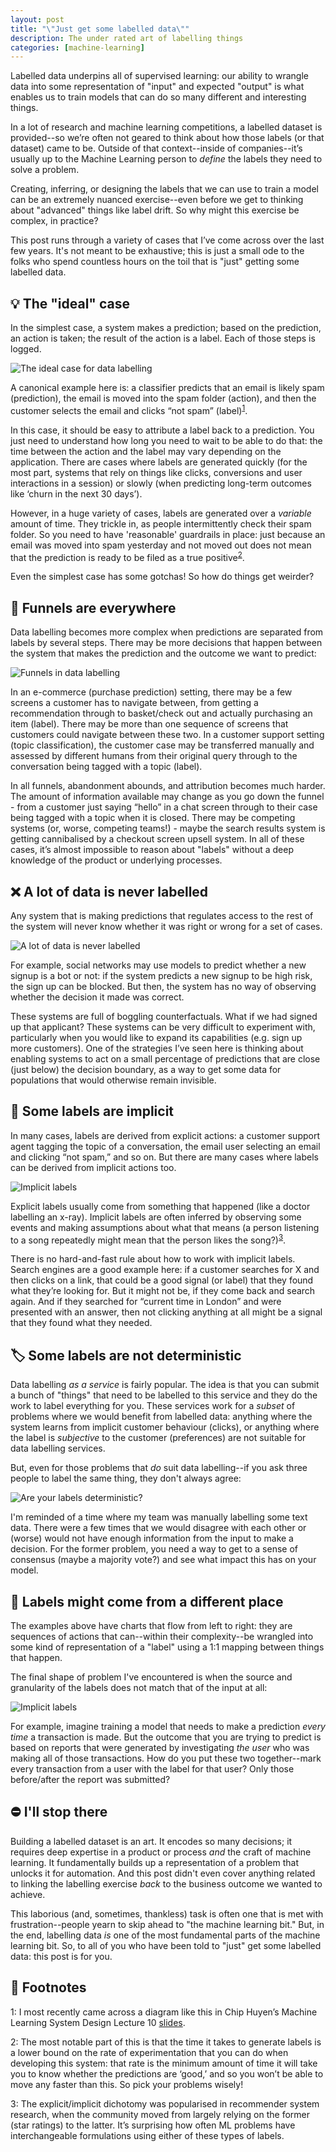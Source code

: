 ```yaml
---
layout: post
title: "\"Just get some labelled data\""
description: The under rated art of labelling things
categories: [machine-learning]
---
```


Labelled data underpins all of supervised learning: our ability to wrangle data into some representation of "input" and expected "output" is what enables us to train models that can do so many different and interesting things. 

In a lot of research and machine learning competitions, a labelled dataset is provided--so we’re often not geared to think about how those labels (or that dataset) came to be. Outside of that context--inside of companies--it’s usually up to the Machine Learning person to _define_ the labels they need to solve a problem.

Creating, inferring, or designing the labels that we can use to train a model can be an extremely nuanced exercise--even before we get to thinking about "advanced" things like label drift. So why might this exercise be complex, in practice? 

This post runs through a variety of cases that I’ve come across over the last few years. It's not meant to be exhaustive; this is just a small ode to the folks who spend countless hours on the toil that is "just" getting some labelled data.

## 💡 The "ideal" case

In the simplest case, a system makes a prediction; based on the prediction, an action is taken; the result of the action is a label. Each of those steps is logged.

![](https://nlathia.github.io/assets/posts/2022-03-07-Labelled-data/labels_0.png "The ideal case for data labelling")

A canonical example here is: a classifier predicts that an email is likely spam (prediction), the email is moved into the spam folder (action), and then the customer selects the email and clicks “not spam” (label)<sup>[1](#footnote1)</sup>. 

In this case, it should be easy to attribute a label back to a prediction. You just need to understand how long you need to wait to be able to do that: the time between the action and the label may vary depending on the application. There are cases where labels are generated quickly (for the most part, systems that rely on things like clicks, conversions and user interactions in a session) or slowly (when predicting long-term outcomes like ‘churn in the next 30 days’). 

However, in a huge variety of cases, labels are generated over a _variable_ amount of time. They trickle in, as people intermittently check their spam folder. So you need to have 'reasonable' guardrails in place: just because an email was moved into spam yesterday and not moved out does not mean that the prediction is ready to be filed as a true positive<sup>[2](#footnote2)</sup>. 

Even the simplest case has some gotchas! So how do things get weirder?

## 🔀 Funnels are everywhere

Data labelling becomes more complex when predictions are separated from labels by several steps. There may be more decisions that happen between the system that makes the prediction and the outcome we want to predict:

![](https://nlathia.github.io/assets/posts/2022-03-07-Labelled-data/labels_1.png "Funnels in data labelling")

In an e-commerce (purchase prediction) setting, there may be a few screens a customer has to navigate between, from getting a recommendation through to basket/check out and actually purchasing an item (label). There may be more than one sequence of screens that customers could navigate between these two. In a customer support setting (topic classification), the customer case may be transferred manually and assessed by different humans from their original query through to the conversation being tagged with a topic (label).

In all funnels, abandonment abounds, and attribution becomes much harder. The amount of information available may change as you go down the funnel - from a customer just saying “hello” in a chat screen through to their case being tagged with a topic when it is closed. There may be competing systems (or, worse, competing teams!) - maybe the search results system is getting cannibalised by a checkout screen upsell system. In all of these cases, it’s almost impossible to reason about "labels" without a deep knowledge of the product or underlying processes.

## ❌ A lot of data is never labelled

Any system that is making predictions that regulates access to the rest of the system will never know whether it was right or wrong for a set of cases.

![](https://nlathia.github.io/assets/posts/2022-03-07-Labelled-data/labels_2.png "A lot of data is never labelled")

For example, social networks may use models to predict whether a new signup is a bot or not: if the system predicts a new signup to be high risk, the sign up can be blocked. But then, the system has no way of observing whether the decision it made was correct.

These systems are full of boggling counterfactuals. What if we had signed up that applicant? These systems can be very difficult to experiment with, particularly when you would like to expand its capabilities (e.g. sign up more customers). One of the strategies I’ve seen here is thinking about enabling systems to act on a small percentage of predictions that are close (just below) the decision boundary, as a way to get some data for populations that would otherwise remain invisible.

## 🤔 Some labels are implicit

In many cases, labels are derived from explicit actions: a customer support agent tagging the topic of a conversation, the email user selecting an email and clicking “not spam,” and so on. But there are many cases where labels can be derived from implicit actions too.

![](https://nlathia.github.io/assets/posts/2022-03-07-Labelled-data/labels_3.png "Implicit labels")

Explicit labels usually come from something that happened (like a doctor labelling an x-ray). Implicit labels are often inferred by observing some events and making assumptions about what that means (a person listening to a song repeatedly might mean that the person likes the song?)<sup>[3](#footnote3)</sup>.

There is no hard-and-fast rule about how to work with implicit labels. Search engines are a good example here: if a customer searches for X and then clicks on a link, that could be a good signal (or label) that they found what they’re looking for. But it might not be, if they come back and search again. And if they searched for “current time in London” and were presented with an answer, then not clicking anything at all might be a signal that they found what they needed. 

## 🏷 Some labels are not deterministic

Data labelling _as a service_ is fairly popular. The idea is that you can submit a bunch of "things" that need to be labelled to this service and they do the work to label everything for you. These services work for a _subset_ of problems where we would benefit from labelled data: anything where the system learns from implicit customer behaviour (clicks), or anything where the label is _subjective_ to the customer (preferences) are not suitable for data labelling services.

But, even for those problems that _do_ suit data labelling--if you ask three people to label the same thing, they don't always agree:

![](https://nlathia.github.io/assets/posts/2022-03-07-Labelled-data/labels_4.png "Are your labels deterministic?")

I'm reminded of a time where my team was manually labelling some text data. There were a few times that we would disagree with each other or (worse) would not have enough information from the input to make a decision. For the former problem, you need a way to get to a sense of consensus (maybe a majority vote?) and see what impact this has on your model.

## 🤯 Labels might come from a different place

The examples above have charts that flow from left to right: they are sequences of actions that can--within their complexity--be wrangled into some kind of representation of a "label" using a 1:1 mapping between things that happen.

The final shape of problem I've encountered is when the source and granularity of the labels does not match that of the input at all:

![](https://nlathia.github.io/assets/posts/2022-03-07-Labelled-data/labels_5.png "Implicit labels")

For example, imagine training a model that needs to make a prediction _every time_ a transaction is made. But the outcome that you are trying to predict is based on reports that were generated by investigating _the user_ who was making all of those transactions. How do you put these two together--mark every transaction from a user with the label for that user? Only those before/after the report was submitted?

## ⛔️ I'll stop there

Building a labelled dataset is an art. It encodes so many decisions; it requires deep expertise in a product or process _and_ the craft of machine learning. It fundamentally builds up a representation of a problem that unlocks it for automation. And this post didn't even cover anything related to linking the labelling exercise _back_ to the business outcome we wanted to achieve.

This laborious (and, sometimes, thankless) task is often one that is met with frustration--people yearn to skip ahead to "the machine learning bit." But, in the end, labelling data _is_ one of the most fundamental parts of the machine learning bit. So, to all of you who have been told to "just" get some labelled data: this post is for you.

## 🔢 Footnotes

<a name="footnote1">1</a>: I most recently came across a diagram like this in Chip Huyen’s Machine Learning System Design Lecture 10 [slides](https://docs.google.com/presentation/d/1tuCIbk9Pye-RK1xqiiZXPzT8lIgDUL6CqBkFSYZXkbY/edit#slide=id.p).

<a name="footnote2">2</a>: The most notable part of this is that the time it takes to generate labels is a lower bound on the rate of experimentation that you can do when developing this system: that rate is the minimum amount of time it will take you to know whether the predictions are ‘good,’ and so you won’t be able to move any faster than this. So pick your problems wisely!

<a name="footnote3">3</a>: The explicit/implicit dichotomy was popularised in recommender system research, when the community moved from largely relying on the former (star ratings) to the latter. It’s surprising how often ML problems have interchangeable formulations using either of these types of labels. 